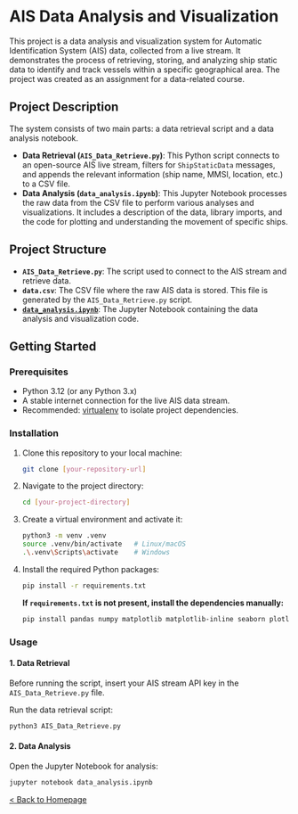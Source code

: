 # AIS Data Analysis and Visualization

This project is a data analysis and visualization system for Automatic Identification System (AIS) data, collected from a live stream. It demonstrates the process of retrieving, storing, and analyzing ship static data to identify and track vessels within a specific geographical area. The project was created as an assignment for a data-related course.

## Project Description

The system consists of two main parts: a data retrieval script and a data analysis notebook.

- **Data Retrieval (`AIS_Data_Retrieve.py`)**: This Python script connects to an open-source AIS live stream, filters for `ShipStaticData` messages, and appends the relevant information (ship name, MMSI, location, etc.) to a CSV file.
- **Data Analysis (`data_analysis.ipynb`)**: This Jupyter Notebook processes the raw data from the CSV file to perform various analyses and visualizations. It includes a description of the data, library imports, and the code for plotting and understanding the movement of specific ships.

## Project Structure

* **`AIS_Data_Retrieve.py`**: The script used to connect to the AIS stream and retrieve data.
* **`data.csv`**: The CSV file where the raw AIS data is stored. This file is generated by the `AIS_Data_Retrieve.py` script.
* [**`data_analysis.ipynb`**](https://github.com/EnTechGR/MSc-Applied-Informatics/blob/main/Data_Analysis/data_analysis.ipynb): The Jupyter Notebook containing the data analysis and visualization code.

## Getting Started

### Prerequisites

* Python 3.12 (or any Python 3.x)
* A stable internet connection for the live AIS data stream.
* Recommended: [virtualenv](https://docs.python.org/3/library/venv.html) to isolate project dependencies.

### Installation

1. Clone this repository to your local machine:

    ```bash
    git clone [your-repository-url]
    ```

2. Navigate to the project directory:

    ```bash
    cd [your-project-directory]
    ```

3. Create a virtual environment and activate it:

    ```bash
    python3 -m venv .venv
    source .venv/bin/activate   # Linux/macOS
    .\.venv\Scripts\activate    # Windows
    ```

4. Install the required Python packages:

    ```bash
    pip install -r requirements.txt
    ```

   **If `requirements.txt` is not present, install the dependencies manually:**

    ```bash
    pip install pandas numpy matplotlib matplotlib-inline seaborn plotly geopandas shapely movingpandas hvplot holoviews geoviews bokeh
    ```

### Usage

#### 1. Data Retrieval

Before running the script, insert your AIS stream API key in the `AIS_Data_Retrieve.py` file.

Run the data retrieval script:

```bash
python3 AIS_Data_Retrieve.py
```

#### 2. Data Analysis
Open the Jupyter Notebook for analysis:

```bash
jupyter notebook data_analysis.ipynb
```

[< Back to Homepage](../README.md)
